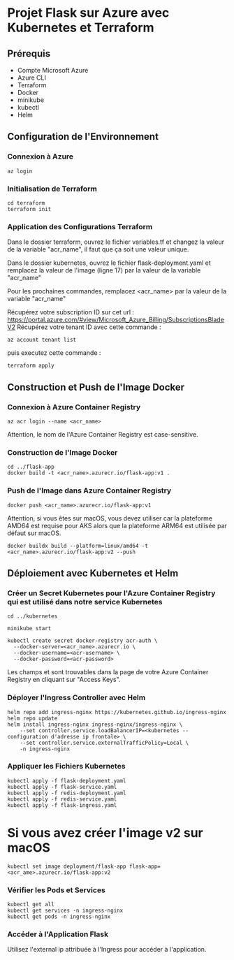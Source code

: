 # Projet Flask sur Azure avec Kubernetes et Terraform

## Prérequis
- Compte Microsoft Azure
- Azure CLI
- Terraform
- Docker
- minikube
- kubectl
- Helm

## Configuration de l'Environnement

### Connexion à Azure
```
az login
```

### Initialisation de Terraform
```
cd terraform
terraform init
```

### Application des Configurations Terraform

Dans le dossier terraform, ouvrez le fichier variables.tf et changez la valeur de la variable "acr_name", il faut que ça soit une valeur unique.

Dans le dossier kubernetes, ouvrez le fichier flask-deployment.yaml et remplacez la valeur de l'image (ligne 17) par la valeur de la variable "acr_name"

Pour les prochaines commandes, remplacez <acr_name> par la valeur de la variable "acr_name"

Récupérez votre subscription ID sur cet url : https://portal.azure.com/#view/Microsoft_Azure_Billing/SubscriptionsBladeV2
Récupérez votre tenant ID avec cette commande :
```
az account tenant list
```

puis executez cette commande :

```
terraform apply

```

## Construction et Push de l'Image Docker

### Connexion à Azure Container Registry
```
az acr login --name <acr_name>
```

Attention, le nom de l'Azure Container Registry est case-sensitive.
### Construction de l'Image Docker
```
cd ../flask-app
docker build -t <acr_name>.azurecr.io/flask-app:v1 .
```

### Push de l'Image dans Azure Container Registry

```
docker push <acr_name>.azurecr.io/flask-app:v1
```
Attention, si vous êtes sur macOS, vous devez utiliser car la plateforme AMD64 est requise pour AKS alors que la plateforme ARM64 est utilisée par défaut sur macOS.

```
docker buildx build --platform=linux/amd64 -t <acr_name>.azurecr.io/flask-app:v2 --push
```

## Déploiement avec Kubernetes et Helm

### Créer un Secret Kubernetes pour l'Azure Container Registry qui est utilisé dans notre service Kubernetes
```
cd ../kubernetes

minikube start

kubectl create secret docker-registry acr-auth \
  --docker-server=<acr_name>.azurecr.io \
  --docker-username=<acr-username> \
  --docker-password=<acr-password>
```

Les champs <acr-username> et <acr-password> sont trouvables dans la page de votre Azure Container Registry en cliquant sur "Access Keys".

### Déployer l'Ingress Controller avec Helm
```
helm repo add ingress-nginx https://kubernetes.github.io/ingress-nginx
helm repo update
helm install ingress-nginx ingress-nginx/ingress-nginx \
    --set controller.service.loadBalancerIP=<kubernetes -- configuration d'adresse ip frontale> \
    --set controller.service.externalTrafficPolicy=Local \
    -n ingress-nginx
```

### Appliquer les Fichiers Kubernetes
```
kubectl apply -f flask-deployment.yaml
kubectl apply -f flask-service.yaml
kubectl apply -f redis-deployment.yaml
kubectl apply -f redis-service.yaml
kubectl apply -f flask-ingress.yaml
```

# Si vous avez créer l'image v2 sur macOS
```
kubectl set image deployment/flask-app flask-app=<acr_ame>.azurecr.io/flask-app:v2
```

### Vérifier les Pods et Services
```
kubectl get all
kubectl get services -n ingress-nginx
kubectl get pods -n ingress-nginx
```


### Accéder à l'Application Flask
Utilisez l'external ip attribuée à l'Ingress pour accéder à l'application.
